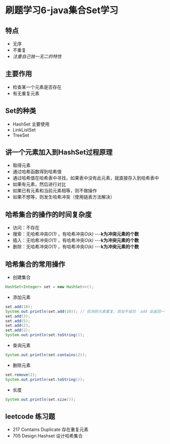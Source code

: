 # 刷题学习6-java集合Set学习


## 特点
* 无序  
* 不重复  
* _注重自己独一无二的特性_

## 主要作用
* 检查某一个元素是否存在  
* 有无重复元素

## Set的种类
* HashSet 主要使用
* LinkListSet  
* TreeSet  

## 讲一个元素加入到HashSet过程原理
* 取得元素  
* 通过哈希函数得到哈希值  
* 通过哈希值在哈希表中寻找，如果表中没有此元素，就直接存入到哈希表中  
* 如果有元素，然后进行对比  
* 如果已有元素和当前元素相等，则不做操作  
* 如果不想等，则发生哈希冲突（使用链表方法解决）

## 哈希集合的操作的时间复杂度
* 访问：不存在  
* 搜索：无哈希冲突*O(1)* ，有哈希冲突*O(k)* ---**k为冲突元素的个数**  
* 插入：无哈希冲突*O(1)* ，有哈希冲突*O(k)* ---**k为冲突元素的个数**  
* 删除：无哈希冲突*O(1)* ，有哈希冲突*O(k)* ---**k为冲突元素的个数**

## 哈希集合的常用操作
* 创建集合  
```java
HashSet<Integer> set = new HashSet<>();
```
* 添加元素  
```java
set.add(10);
System.out.println(set.add(10)); // 检测到元素重复，添加不成功  add 会返回一个boolean值
set.add(3);
set.add(5);
set.add(2);
set.add(2);
System.out.println(set.toString());
```
* 查询元素  
```java
System.out.println(set.contains(2));
```
* 删除元素  
```java
set.remove(2);
System.out.println(set.toString());
```
* 长度  
```java
System.out.println(set.size());
```
## leetcode 练习题
* 217 Contains Duplicate 存在重复元素  
* 705 Design Hashset 设计哈希集合
